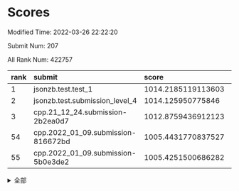 # Scores

Modified Time: 2022-03-26 22:22:20

Submit Num: 207

All Rank Num: 422757

| rank |               submit               |       score        |       sigma        | pk_num |
| :--- | :--------------------------------- | :----------------- | :----------------- | :----- |
| 1    | jsonzb.test.test_1                 | 1014.2185119113603 | 0.8218659441157705 | 8171   |
| 2    | jsonzb.test.submission_level_4     | 1014.125950775846  | 0.829088558065845  | 8166   |
| 3    | cpp.21_12_24.submission-2b2ea0d7   | 1012.8759436912123 | 0.7950171443511385 | 8170   |
| 54   | cpp.2022_01_09.submission-816672bd | 1005.4431770837527 | 0.7312878594671841 | 8170   |
| 55   | cpp.2022_01_09.submission-5b0e3de2 | 1005.4251500686282 | 0.7123979871730965 | 8166   |


<details>
<summary>全部</summary>

| rank |                 submit                 |       score        |       sigma        | pk_num |
| :--- | :------------------------------------- | :----------------- | :----------------- | :----- |
| 1    | jsonzb.test.test_1                     | 1014.2185119113603 | 0.8218659441157705 | 8171   |
| 2    | jsonzb.test.submission_level_4         | 1014.125950775846  | 0.829088558065845  | 8166   |
| 3    | cpp.21_12_24.submission-2b2ea0d7       | 1012.8759436912123 | 0.7950171443511385 | 8170   |
| 4    | gobigger.level_3.submission_level_3_11 | 1011.7041504106849 | 0.7646189940228858 | 8170   |
| 5    | gobigger.level_3.submission_level_3_30 | 1011.4590776075488 | 0.773852774198091  | 8165   |
| 6    | gobigger.level_3.submission_level_3_29 | 1011.450116516155  | 0.7805346445204128 | 8168   |
| 7    | gobigger.level_3.submission_level_3_2  | 1011.3319096485563 | 0.7777669409020892 | 8170   |
| 8    | gobigger.level_3.submission_level_3_48 | 1011.3218850233194 | 0.7901203546152745 | 8174   |
| 9    | gobigger.level_3.submission_level_3_19 | 1011.0755684990398 | 0.7921349312626266 | 8165   |
| 10   | gobigger.level_3.submission_level_3_21 | 1010.9357620567414 | 0.7439829341036768 | 8173   |
| 11   | gobigger.level_3.submission_level_3_31 | 1010.9084786425801 | 0.7593803104561376 | 8168   |
| 12   | gobigger.level_3.submission_level_3_13 | 1010.7947846575922 | 0.7482317561986329 | 8174   |
| 13   | gobigger.level_3.submission_level_3_26 | 1010.7741881357724 | 0.7631015015775672 | 8165   |
| 14   | gobigger.level_3.submission_level_3_38 | 1010.5959621948366 | 0.765533848848998  | 8167   |
| 15   | gobigger.level_3.submission_level_3_0  | 1010.4947916973628 | 0.7554295889273208 | 8169   |
| 16   | gobigger.level_3.submission_level_3_43 | 1010.4947545618903 | 0.7664711011132124 | 8174   |
| 17   | gobigger.level_3.submission_level_3_6  | 1010.485031264275  | 0.7576684793589749 | 8172   |
| 18   | gobigger.level_3.submission_level_3_39 | 1010.484119488285  | 0.7505563402111352 | 8170   |
| 19   | gobigger.level_3.submission_level_3_5  | 1010.3366035389641 | 0.7646478120561753 | 8170   |
| 20   | gobigger.level_3.submission_level_3_25 | 1010.2175612480077 | 0.7642761572860123 | 8172   |
| 21   | gobigger.level_3.submission_level_3_18 | 1010.1194615769538 | 0.7473618978200148 | 8167   |
| 22   | gobigger.level_3.submission_level_3_14 | 1010.0695346860933 | 0.7593975936232584 | 8169   |
| 23   | gobigger.level_3.submission_level_3_40 | 1010.0254144148844 | 0.7526362496866569 | 8171   |
| 24   | gobigger.level_3.submission_level_3_32 | 1010.0132804127363 | 0.7644790411407089 | 8165   |
| 25   | gobigger.level_3.submission_level_3_3  | 1010.0045923815574 | 0.7461994641485685 | 8171   |
| 26   | gobigger.level_3.submission_level_3_36 | 1009.9895260098338 | 0.7377121723472937 | 8173   |
| 27   | gobigger.level_3.submission_level_3_42 | 1009.9491966797561 | 0.7641307328826752 | 8163   |
| 28   | gobigger.level_3.submission_level_3_33 | 1009.9391851078706 | 0.7879861119047249 | 8170   |
| 29   | gobigger.level_3.submission_level_3_17 | 1009.9163592513685 | 0.7515728128695685 | 8167   |
| 30   | gobigger.level_3.submission_level_3_27 | 1009.8424317441735 | 0.7506751659533456 | 8170   |
| 31   | gobigger.level_3.submission_level_3_46 | 1009.8103045752699 | 0.769851842222653  | 8170   |
| 32   | gobigger.level_3.submission_level_3_37 | 1009.8078856670643 | 0.7322771550609644 | 8171   |
| 33   | gobigger.level_3.submission_level_3_7  | 1009.7791623052349 | 0.7554248000758668 | 8173   |
| 34   | gobigger.level_3.submission_level_3_45 | 1009.7464601110918 | 0.7389490895719985 | 8168   |
| 35   | gobigger.level_3.submission_level_3_8  | 1009.6831627831458 | 0.7402862129688876 | 8172   |
| 36   | gobigger.level_3.submission_level_3_9  | 1009.4970674434118 | 0.7610089909241853 | 8173   |
| 37   | gobigger.level_3.submission_level_3_47 | 1009.4827535071037 | 0.7765783507230616 | 8164   |
| 38   | gobigger.level_3.submission_level_3_23 | 1009.4282650827374 | 0.723076329203069  | 8168   |
| 39   | gobigger.level_3.submission_level_3_1  | 1009.4191795460151 | 0.7562652380159243 | 8169   |
| 40   | gobigger.level_3.submission_level_3_15 | 1009.3821316567125 | 0.752232736280355  | 8164   |
| 41   | gobigger.level_3.submission_level_3_20 | 1009.3301545516136 | 0.7371979761218903 | 8172   |
| 42   | gobigger.level_3.submission_level_3_16 | 1009.2814858994915 | 0.7550833733191323 | 8169   |
| 43   | gobigger.level_3.submission_level_3_49 | 1009.2627694989695 | 0.7585117376776037 | 8170   |
| 44   | gobigger.level_3.submission_level_3_41 | 1009.2388634093107 | 0.7641201085533117 | 8171   |
| 45   | gobigger.level_3.submission_level_3_24 | 1009.2091565367052 | 0.752457746096997  | 8173   |
| 46   | gobigger.level_3.submission_level_3_22 | 1009.1607947208593 | 0.7468256268970818 | 8167   |
| 47   | gobigger.level_3.submission_level_3_44 | 1009.1098778775424 | 0.7480555238805146 | 8170   |
| 48   | gobigger.level_3.submission_level_3_4  | 1008.9835234744139 | 0.750341143723801  | 8168   |
| 49   | gobigger.level_3.submission_level_3_35 | 1008.9348983182186 | 0.7417431950036135 | 8173   |
| 50   | gobigger.level_3.submission_level_3_10 | 1008.9190885582811 | 0.7419736029256578 | 8173   |
| 51   | gobigger.level_3.submission_level_3_12 | 1008.5965481571346 | 0.7580170097369169 | 8167   |
| 52   | gobigger.level_3.submission_level_3_34 | 1008.4040319633935 | 0.7378742417221291 | 8171   |
| 53   | gobigger.level_3.submission_level_3_28 | 1008.0193253995158 | 0.7312013751145016 | 8170   |
| 54   | cpp.2022_01_09.submission-816672bd     | 1005.4431770837527 | 0.7312878594671841 | 8170   |
| 55   | cpp.2022_01_09.submission-5b0e3de2     | 1005.4251500686282 | 0.7123979871730965 | 8166   |
| 56   | gobigger.level_1.submission_level_1_32 | 1004.7590915533099 | 0.714705269403161  | 8170   |
| 57   | gobigger.level_1.submission_level_1_27 | 1004.5422794690662 | 0.7060565918719905 | 8174   |
| 58   | gobigger.level_1.submission_level_1_1  | 1004.4587835311979 | 0.7178892241331187 | 8174   |
| 59   | gobigger.level_1.submission_level_1_28 | 1004.3419929427184 | 0.7323945266485083 | 8173   |
| 60   | gobigger.level_1.submission_level_1_3  | 1004.2730786561767 | 0.7327890495502769 | 8164   |
| 61   | gobigger.level_1.submission_level_1_14 | 1004.1974717841771 | 0.7149448340146703 | 8166   |
| 62   | gobigger.level_1.submission_level_1_8  | 1004.1854613433889 | 0.7136622581318371 | 8169   |
| 63   | gobigger.level_1.submission_level_1_34 | 1004.1668552594379 | 0.7230125202989133 | 8161   |
| 64   | gobigger.level_1.submission_level_1_13 | 1004.1333862800342 | 0.7191267929240789 | 8168   |
| 65   | gobigger.level_1.submission_level_1_41 | 1004.1166551386161 | 0.709569153370171  | 8174   |
| 66   | gobigger.level_1.submission_level_1_15 | 1004.0182365168806 | 0.7250850519439315 | 8174   |
| 67   | gobigger.level_1.submission_level_1_7  | 1003.886849268968  | 0.7395293767169486 | 8172   |
| 68   | gobigger.level_1.submission_level_1_22 | 1003.8255323062476 | 0.7281278862575878 | 8166   |
| 69   | gobigger.level_1.submission_level_1_43 | 1003.7694576609078 | 0.7194547815321526 | 8167   |
| 70   | gobigger.level_1.submission_level_1_20 | 1003.7506405603383 | 0.7222112781548027 | 8173   |
| 71   | gobigger.level_1.submission_level_1_33 | 1003.6563150650911 | 0.7166215395429251 | 8169   |
| 72   | gobigger.level_1.submission_level_1_29 | 1003.6011787438922 | 0.716857840171435  | 8175   |
| 73   | gobigger.level_1.submission_level_1_10 | 1003.5800818935764 | 0.7257565682682982 | 8172   |
| 74   | gobigger.level_1.submission_level_1_47 | 1003.3898609132525 | 0.7055442434217498 | 8175   |
| 75   | gobigger.level_1.submission_level_1_2  | 1003.3870858919635 | 0.7166329193820992 | 8172   |
| 76   | gobigger.level_1.submission_level_1_40 | 1003.3844184192877 | 0.7102277065640744 | 8167   |
| 77   | gobigger.level_1.submission_level_1_46 | 1003.3016304721596 | 0.7142560961014596 | 8163   |
| 78   | gobigger.level_1.submission_level_1_42 | 1003.2796333177871 | 0.7110722221801385 | 8173   |
| 79   | gobigger.level_1.submission_level_1_19 | 1003.2541406442438 | 0.7214181554057655 | 8165   |
| 80   | gobigger.level_1.submission_level_1_24 | 1003.2284496062825 | 0.7221256143179351 | 8174   |
| 81   | gobigger.level_1.submission_level_1_5  | 1003.1795028064079 | 0.7187269356245688 | 8168   |
| 82   | gobigger.level_1.submission_level_1_11 | 1003.1374168456392 | 0.7185870904507536 | 8170   |
| 83   | gobigger.level_1.submission_level_1_30 | 1003.0960036942153 | 0.7144532064851197 | 8172   |
| 84   | gobigger.level_1.submission_level_1_35 | 1003.0651711732543 | 0.7260966156954153 | 8172   |
| 85   | gobigger.level_1.submission_level_1_21 | 1003.0474796657172 | 0.7188872664349899 | 8170   |
| 86   | gobigger.level_1.submission_level_1_18 | 1003.0061754942249 | 0.7197318900012573 | 8167   |
| 87   | gobigger.level_1.submission_level_1_9  | 1002.9443794719274 | 0.7174596565833808 | 8169   |
| 88   | gobigger.level_1.submission_level_1_0  | 1002.8223810131223 | 0.7094866994725049 | 8171   |
| 89   | gobigger.level_1.submission_level_1_23 | 1002.7948175526783 | 0.7168297670194782 | 8170   |
| 90   | gobigger.level_1.submission_level_1_38 | 1002.7829486897949 | 0.7121236726419892 | 8169   |
| 91   | gobigger.level_1.submission_level_1_49 | 1002.7688122587875 | 0.7154478596610822 | 8170   |
| 92   | gobigger.level_1.submission_level_1_39 | 1002.7535627962101 | 0.7107064880664652 | 8163   |
| 93   | gobigger.level_1.submission_level_1_45 | 1002.7528557680154 | 0.7148017635320082 | 8168   |
| 94   | gobigger.level_1.submission_level_1_17 | 1002.7261954997332 | 0.7070700151201456 | 8166   |
| 95   | gobigger.level_1.submission_level_1_44 | 1002.6828129702366 | 0.7081449091864866 | 8172   |
| 96   | gobigger.level_1.submission_level_1_4  | 1002.5490137882857 | 0.712354208130737  | 8171   |
| 97   | gobigger.level_1.submission_level_1_48 | 1002.5341427097587 | 0.7184179209403962 | 8168   |
| 98   | gobigger.level_1.submission_level_1_37 | 1002.5299808353266 | 0.7120917966450921 | 8167   |
| 99   | gobigger.level_1.submission_level_1_36 | 1002.4156033419447 | 0.7242600473143912 | 8160   |
| 100  | gobigger.level_1.submission_level_1_26 | 1002.3886429481202 | 0.7098371371100068 | 8169   |
| 101  | gobigger.level_1.submission_level_1_25 | 1002.3516654033054 | 0.70845606469254   | 8167   |
| 102  | gobigger.level_1.submission_level_1_31 | 1002.0939008209026 | 0.7170802071573722 | 8168   |
| 103  | gobigger.level_1.submission_level_1_6  | 1002.0381219131452 | 0.7079155776516479 | 8174   |
| 104  | gobigger.level_1.submission_level_1_12 | 1001.968150353061  | 0.7103101598807192 | 8171   |
| 105  | gobigger.level_1.submission_level_1_16 | 1001.5336259006123 | 0.7046766773150114 | 8173   |
| 106  | gobigger.random.submission_random_35   | 997.4228497965074  | 0.7007910361619132 | 8168   |
| 107  | gobigger.random.submission_random_19   | 997.3302409460053  | 0.7074177327742085 | 8170   |
| 108  | gobigger.random.submission_random_30   | 997.2958949669289  | 0.7004059902403936 | 8169   |
| 109  | gobigger.random.submission_random_20   | 997.2314004117231  | 0.7036160935230036 | 8170   |
| 110  | gobigger.random.submission_random_28   | 997.0224669805316  | 0.7299300156723271 | 8171   |
| 111  | gobigger.random.submission_random_14   | 996.7767507650071  | 0.7086318043233536 | 8168   |
| 112  | gobigger.random.submission_random_44   | 996.7706729133865  | 0.6974871247536617 | 8170   |
| 113  | gobigger.random.submission_random_26   | 996.723796088001   | 0.7103927179979919 | 8171   |
| 114  | gobigger.random.submission_random_36   | 996.5800094316364  | 0.7110467475113372 | 8169   |
| 115  | gobigger.random.submission_random_41   | 996.5545330699667  | 0.7188712125968109 | 8171   |
| 116  | gobigger.random.submission_random_24   | 996.5390414044425  | 0.6934975039818272 | 8165   |
| 117  | gobigger.random.submission_random_38   | 996.4735753335038  | 0.7160656803865599 | 8170   |
| 118  | gobigger.random.submission_random_5    | 996.4210180934723  | 0.7104471743762243 | 8164   |
| 119  | gobigger.random.submission_random_25   | 996.3296508845089  | 0.7190662584968992 | 8172   |
| 120  | gobigger.random.submission_random_11   | 996.3252097227685  | 0.7196785068404201 | 8171   |
| 121  | gobigger.random.submission_random_6    | 996.2837236906653  | 0.7131806444165517 | 8173   |
| 122  | gobigger.random.submission_random_45   | 996.2784893939657  | 0.7120784641310844 | 8167   |
| 123  | gobigger.random.submission_random_40   | 996.2507669969581  | 0.7172282319439583 | 8172   |
| 124  | gobigger.random.submission_random_34   | 996.2454312181593  | 0.7107699198339876 | 8167   |
| 125  | gobigger.random.submission_random_27   | 996.2287479351919  | 0.6989632120630553 | 8166   |
| 126  | gobigger.random.submission_random_16   | 996.2173450256709  | 0.7166993845803487 | 8171   |
| 127  | gobigger.random.submission_random_47   | 996.17780730085    | 0.711396881093945  | 8169   |
| 128  | gobigger.random.submission_random_2    | 996.1696842107551  | 0.716369184489195  | 8170   |
| 129  | gobigger.random.submission_random_7    | 996.1206676740571  | 0.7113003384055961 | 8170   |
| 130  | gobigger.random.submission_random_29   | 996.0889061149817  | 0.7153294502949152 | 8170   |
| 131  | gobigger.random.submission_random_43   | 995.9556084243075  | 0.7115367885597085 | 8171   |
| 132  | gobigger.random.submission_random_10   | 995.9525961807303  | 0.7061424976963384 | 8162   |
| 133  | gobigger.random.submission_random_33   | 995.9375964818488  | 0.7176872893736688 | 8168   |
| 134  | gobigger.random.submission_random_0    | 995.9229272527242  | 0.7045446473535346 | 8166   |
| 135  | gobigger.random.submission_random_8    | 995.8202640676625  | 0.7117654848226361 | 8168   |
| 136  | gobigger.random.submission_random_17   | 995.7254929281555  | 0.7144609933510149 | 8173   |
| 137  | gobigger.random.submission_random_3    | 995.6893609753278  | 0.7210211629085728 | 8167   |
| 138  | gobigger.random.submission_random_48   | 995.6834901993641  | 0.7087328499835639 | 8168   |
| 139  | gobigger.random.submission_random_15   | 995.65134792335    | 0.7175383902436357 | 8174   |
| 140  | gobigger.random.submission_random_21   | 995.6196824472046  | 0.7073863880293558 | 8170   |
| 141  | gobigger.random.submission_random_4    | 995.6162348933806  | 0.7119922591359834 | 8167   |
| 142  | gobigger.random.submission_random_42   | 995.5905990710884  | 0.7277535848621481 | 8169   |
| 143  | gobigger.random.submission_random_13   | 995.5647535952511  | 0.6952797302572319 | 8170   |
| 144  | gobigger.random.submission_random_12   | 995.523995499906   | 0.6995324803239222 | 8169   |
| 145  | gobigger.random.submission_random_37   | 995.3972059861372  | 0.7225761946784266 | 8171   |
| 146  | gobigger.random.submission_random_9    | 995.3889142414163  | 0.7028954147381354 | 8172   |
| 147  | gobigger.random.submission_random_18   | 995.3855131593552  | 0.7152918875604982 | 8169   |
| 148  | gobigger.random.submission_random_1    | 995.373594148445   | 0.7109663964157377 | 8166   |
| 149  | gobigger.random.submission_random_23   | 995.1493243488318  | 0.7048141011496377 | 8169   |
| 150  | gobigger.random.submission_random_32   | 995.1160554255728  | 0.728406985379276  | 8167   |
| 151  | gobigger.random.submission_random_31   | 994.9710857436895  | 0.7176083973376732 | 8165   |
| 152  | gobigger.random.submission_random_46   | 994.8247160141614  | 0.7136912343410392 | 8169   |
| 153  | gobigger.level_2.submission_level_2_22 | 994.6644891436183  | 0.716803963602568  | 8176   |
| 154  | gobigger.random.submission_random_22   | 994.6281183399262  | 0.7182672082140471 | 8172   |
| 155  | gobigger.random.submission_random_39   | 994.6170584773602  | 0.7149220478074346 | 8167   |
| 156  | gobigger.random.submission_random_49   | 994.1908705861183  | 0.7213486604260962 | 8169   |
| 157  | gobigger.level_2.submission_level_2_1  | 994.1156453057696  | 0.7247419403492008 | 8172   |
| 158  | gobigger.level_2.submission_level_2_43 | 993.6082126199466  | 0.746036874961494  | 8167   |
| 159  | gobigger.level_2.submission_level_2_17 | 993.4799890942056  | 0.7473411483439468 | 8169   |
| 160  | gobigger.level_2.submission_level_2_36 | 993.440690290299   | 0.7260759202388343 | 8171   |
| 161  | gobigger.level_2.submission_level_2_41 | 993.4133319701102  | 0.7442062213754135 | 8166   |
| 162  | gobigger.level_2.submission_level_2_28 | 993.3321290230922  | 0.7419132578486947 | 8169   |
| 163  | gobigger.level_2.submission_level_2_32 | 993.3215116388355  | 0.7442344864875399 | 8166   |
| 164  | gobigger.level_2.submission_level_2_29 | 993.1557674329101  | 0.7352223877214856 | 8170   |
| 165  | gobigger.level_2.submission_level_2_38 | 993.0456256159509  | 0.7366405024758028 | 8174   |
| 166  | gobigger.level_2.submission_level_2_47 | 992.9605127367853  | 0.7340593903599353 | 8169   |
| 167  | gobigger.level_2.submission_level_2_11 | 992.9488802130819  | 0.7413218443854549 | 8167   |
| 168  | gobigger.level_2.submission_level_2_10 | 992.8731900128406  | 0.7277992892180388 | 8169   |
| 169  | gobigger.level_2.submission_level_2_18 | 992.822866347483   | 0.7503649433570702 | 8174   |
| 170  | gobigger.level_2.submission_level_2_6  | 992.7842388945426  | 0.7257229570716048 | 8166   |
| 171  | gobigger.level_2.submission_level_2_12 | 992.7774113925176  | 0.7347921190883779 | 8169   |
| 172  | gobigger.level_2.submission_level_2_33 | 992.7173484466414  | 0.7662985813710237 | 8171   |
| 173  | gobigger.level_2.submission_level_2_26 | 992.6283511508869  | 0.7517229965615404 | 8170   |
| 174  | gobigger.level_2.submission_level_2_30 | 992.3690397373995  | 0.7295631687952071 | 8173   |
| 175  | gobigger.level_2.submission_level_2_5  | 992.3245065691722  | 0.7308560537941936 | 8173   |
| 176  | gobigger.level_2.submission_level_2_4  | 992.3150009996572  | 0.7626975522743122 | 8168   |
| 177  | gobigger.level_2.submission_level_2_42 | 992.3077161090716  | 0.7251756617372964 | 8164   |
| 178  | gobigger.level_2.submission_level_2_44 | 992.3060767261381  | 0.7341461145000395 | 8173   |
| 179  | gobigger.level_2.submission_level_2_45 | 992.2852649866078  | 0.7476551222966334 | 8168   |
| 180  | gobigger.level_2.submission_level_2_0  | 992.1613258169928  | 0.7337742315181222 | 8171   |
| 181  | gobigger.level_2.submission_level_2_9  | 992.1593443443555  | 0.7411043828525055 | 8175   |
| 182  | gobigger.level_2.submission_level_2_37 | 992.1372217599429  | 0.7411768365869579 | 8168   |
| 183  | gobigger.level_2.submission_level_2_24 | 992.1251125080089  | 0.7429772717361836 | 8170   |
| 184  | gobigger.level_2.submission_level_2_13 | 992.0966674739674  | 0.7500973653860222 | 8168   |
| 185  | gobigger.level_2.submission_level_2_39 | 991.9586883587888  | 0.7348626636011457 | 8166   |
| 186  | gobigger.level_2.submission_level_2_27 | 991.8576932976661  | 0.7620005601243178 | 8166   |
| 187  | gobigger.level_2.submission_level_2_40 | 991.730008941132   | 0.7254100745401321 | 8169   |
| 188  | gobigger.level_2.submission_level_2_35 | 991.7008147706209  | 0.7478090669031915 | 8168   |
| 189  | gobigger.level_2.submission_level_2_19 | 991.6867959508178  | 0.746770602766633  | 8169   |
| 190  | gobigger.level_2.submission_level_2_25 | 991.6334795044694  | 0.7434846183056795 | 8174   |
| 191  | gobigger.level_2.submission_level_2_23 | 991.5251713817726  | 0.7467229982956056 | 8172   |
| 192  | gobigger.level_2.submission_level_2_31 | 991.4688332199175  | 0.7447729222201455 | 8164   |
| 193  | gobigger.level_2.submission_level_2_49 | 991.2331963739068  | 0.7392477614430051 | 8169   |
| 194  | gobigger.level_2.submission_level_2_48 | 991.2163328348335  | 0.752386671793144  | 8165   |
| 195  | gobigger.level_2.submission_level_2_8  | 991.2154367102789  | 0.7688209867921147 | 8171   |
| 196  | gobigger.level_2.submission_level_2_2  | 991.1544865828808  | 0.7682317221320376 | 8168   |
| 197  | gobigger.level_2.submission_level_2_34 | 991.1404059169934  | 0.760002322763121  | 8168   |
| 198  | gobigger.level_2.submission_level_2_3  | 991.1382264673344  | 0.7656361282431557 | 8165   |
| 199  | gobigger.level_2.submission_level_2_14 | 991.1193815550648  | 0.7641541323289619 | 8170   |
| 200  | gobigger.level_2.submission_level_2_20 | 991.1162275936724  | 0.7623064351588446 | 8167   |
| 201  | gobigger.level_2.submission_level_2_7  | 991.0563778352765  | 0.7667146022884552 | 8167   |
| 202  | gobigger.level_2.submission_level_2_15 | 990.6883574697787  | 0.7644693777729826 | 8165   |
| 203  | gobigger.level_2.submission_level_2_21 | 990.6359159445539  | 0.7604208568109321 | 8164   |
| 204  | gobigger.level_2.submission_level_2_46 | 990.371777493706   | 0.7682534880923237 | 8166   |
| 205  | gobigger.level_2.submission_level_2_16 | 990.2939906257313  | 0.7985328319755509 | 8167   |
| 206  | gobigger.none.submission_none_1        | 977.1847792557127  | 1.4493313169897608 | 8167   |
| 207  | gobigger.none.submission_none_0        | 976.3611065256624  | 1.3477469636628114 | 8170   |

</details>